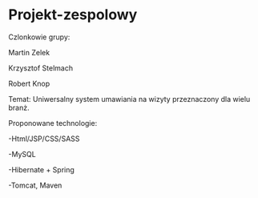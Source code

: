 # Projekt-zespolowy

Czlonkowie grupy:

Martin Zelek

Krzysztof Stelmach

Robert Knop

Temat:
Uniwersalny system umawiania na wizyty przeznaczony dla wielu branż.

Proponowane technologie:

-Html/JSP/CSS/SASS

-MySQL

-Hibernate + Spring

-Tomcat, Maven
